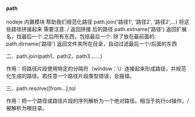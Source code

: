 #### path
nodeje 内置模块 帮助我们规范化路径
path.join('路径1', '路径2', '路径2',...) 将这些路径拼接起来  需要注意../  返回拼接 后的路径
path.extname('路径') 返回扩展名，找最后一个.之后所有东西，包括最后一个. 除了放在最前面的.
path.dirname('路径')  返回文件夹所在目录，自动过滤最后一个/后面的东西


二、path.join(path1，path2，path3.......)

  作用：将路径片段使用特定的分隔符（window：\）连接起来形成路径，并规范化生成的路径。若任意一个路径片段类型错误，会报错。

三、path.resolve([from...],to)

作用：把一个路径或路径片段的序列解析为一个绝对路径。相当于执行cd操作。/被解析为根目录。